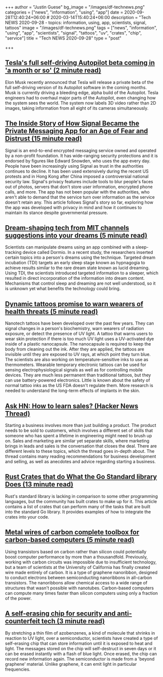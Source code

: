 +++
author = "Justin Guese"
bg_image = "/images/df-technews.png"
categories = ["news", "information", "using", "app"]
date = 2020-09-28T12:40:24+06:00 # 2020-03-14T15:40:24+06:00
description = "Tech NEWS 2020-09-28 - topics: information, using, app, scientists, signal, tattoos"
image = "/images/df-technews.png"
tags = ["news", "information", "using", "app", "scientists", "signal", "tattoos", "uv", "crates", "chip", "service"]
title = "Tech NEWS 2020-09-28"
type = "post"

+++

## [Tesla's full self-driving Autopilot beta coming in 'a month or so' (2 minute read)](https://www.cnet.com/roadshow/news/tesla-full-self-driving-autopilot-elon-musk//1/01000174d42f2031-aaf1f3db-4073-4309-a46a-a26cb4425382-000000/ysgD_QTGDyJNwPNhuv91sHrL7VA-U-mrxroVdTLa9vs=160)

Elon Musk recently announced that Tesla will release a private beta of the full self-driving version of its Autopilot software in the coming months. Musk is currently driving a bleeding edge, alpha build of the Autopilot. Tesla engineers had to overhaul major parts of the Autopilot, even changing how the system sees the world. The system now labels 3D video rather than 2D images, taking information from all eight of its cameras simultaneously.

## [The Inside Story of How Signal Became the Private Messaging App for an Age of Fear and Distrust (15 minute read)](https://time.com/5893114/signal-app-privacy//1/01000174d42f2031-aaf1f3db-4073-4309-a46a-a26cb4425382-000000/_vFWWOr54TY9Pktm1dGEuwGq4x-fUlSQeTTXwIUQb-k=160)

Signal is an end-to-end encrypted messaging service owned and operated by a non-profit foundation. It has wide-ranging security protections and it is endorsed by figures like Edward Snowden, who uses the app every day. People have been increasingly using Signal as trust in the authorities continues to decline. It has been used extensively during the recent US protests and in Hong Kong after China imposed a controversial national security law. Signal's privacy features include tools to blur people's faces out of photos, servers that don't store user information, encrypted phone calls, and more. The app has not been popular with the authorities, who aren't able to demand that the service turn over information as the service doesn't retain any. This article follows Signal's story so far, exploring how the app was developed with privacy in mind and how it continues to maintain its stance despite governmental pressure.

## [Dream-shaping tech from MIT channels suggestions into your dreams (5 minute read)](https://www.livescience.com/dream-manipulation-machine.html/1/01000174d42f2031-aaf1f3db-4073-4309-a46a-a26cb4425382-000000/jirOaSjeMLJ45d2tgFZpfYXRhvmYYsUjl84tpYaGSoo=160)

Scientists can manipulate dreams using an app combined with a sleep-tracking device called Dormio. In a recent study, the researchers inserted certain topics into a person's dreams using the technique. Targeted dream incubation (TDI) targets an early sleep stage known as hypnagogia to achieve results similar to the rare dream state known as lucid dreaming. Using TDI, the scientists introduced targeted information to a sleeper, which resulted in direct incorporation of the information into dream content. Mechanisms that control sleep and dreaming are not well understood, so it is unknown yet what benefits the technology could bring.

## [Dynamic tattoos promise to warn wearers of health threats (5 minute read)](https://theconversation.com/dynamic-tattoos-promise-to-warn-wearers-of-health-threats-133040/1/01000174d42f2031-aaf1f3db-4073-4309-a46a-a26cb4425382-000000/ctLzO8iu7lKV5m3jfwQgTWX3J5Gznqm7fqbix5V8Rzw=160)

Nanotech tattoos have been developed over the past few years. They can signal changes in a person's biochemistry, warn wearers of radiation exposure, or detect the presence of UV light. A tattoo that warns users to wear skin protection if there is too much UV light uses a UV-activated dye inside of a plastic nanocapsule. The nanocapsule is required to keep the body from cleaning out the ink. After they are applied, the tattoos are invisible until they are exposed to UV rays, at which point they turn blue. The scientists are also working on temperature-sensitive inks to use as thermometers. Wearable temporary electronic tattoos can be used for sensing electrophysiological signals as well as for controlling mobile devices. They are much less permanent than traditional tattoos, but they can use battery-powered electronics. Little is known about the safety of normal tattoo inks as the US FDA doesn't regulate them. More research is needed to understand the long-term effects of implants in the skin.

## [Ask HN: How to learn sales? (Hacker News Thread)](https://news.ycombinator.com/item?id=24601579/1/01000174d42f2031-aaf1f3db-4073-4309-a46a-a26cb4425382-000000/8R2S5JChinMw5J1C5WCYQ_uJngC0gJIyRVnK71a5Blk=160)

Starting a business involves more than just building a product. The product needs to be sold to customers, which involves a different set of skills that someone who has spent a lifetime in engineering might need to brush up on. Sales and marketing are similar yet separate skills, where marketing brings in leads and sales is the conversation that closes the deal. There are different levels to these topics, which the thread goes in-depth about. The thread contains many reading recommendations for business development and selling, as well as anecdotes and advice regarding starting a business.

## [Rust Crates that do What the Go Standard library Does (13 minute read)](https://christine.website/blog/rust-crates-go-stdlib-2020-09-27/1/01000174d42f2031-aaf1f3db-4073-4309-a46a-a26cb4425382-000000/vYVPq_E6qqTHwq8RO4TxlE9LZqUCotBHwI0zOdyMgw8=160)

Rust's standard library is lacking in comparison to some other programming languages, but the community has built crates to make up for it. This article contains a list of crates that can perform many of the tasks that are built into the standard Go library. It provides examples of how to integrate the crates into your code.

## [Metal wires of carbon complete toolbox for carbon-based computers (5 minute read)](https://news.berkeley.edu/2020/09/24/metal-wires-of-carbon-complete-toolbox-for-carbon-based-computers//1/01000174d42f2031-aaf1f3db-4073-4309-a46a-a26cb4425382-000000/AlnpH94ZGmc0RlMXKlHqu--GbRLKpyf3gukm0AE_aBA=160)

Using transistors based on carbon rather than silicon could potentially boost computer performance by more than a thousandfold. Previously, working with carbon circuits was impossible due to insufficient technology, but a team of scientists at the University of California has finally created wire made entirely of carbon. It is a type of graphene nanoribbon, designed to conduct electrons between semiconducting nanoribbons in all-carbon transistors. The nanoribbons allow chemical access to a wide range of structures that wasn't possible with nanotubes. Carbon-based computers can compute many times faster than silicon computers using only a fraction of the power.

## [A self-erasing chip for security and anti-counterfeit tech (3 minute read)](https://news.umich.edu/a-self-erasing-chip-for-security-and-anti-counterfeit-tech//1/01000174d42f2031-aaf1f3db-4073-4309-a46a-a26cb4425382-000000/8UcjEa68PG3lVy8YgBTYnODMGe-ra6w4ZDN1MBbDOaM=160)

By stretching a thin film of azobenzenes, a kind of molecule that shrinks in reaction to UV light, over a semiconductor, scientists have created a type of self-erasing chip that can store information until it is exposed to heat and light. The messages stored on the chip will self-destruct in seven days or it can be erased instantly with a flash of blue light. Once erased, the chip can record new information again. The semiconductor is made from a 'beyond graphene' material. Unlike graphene, it can emit light in particular frequencies.

